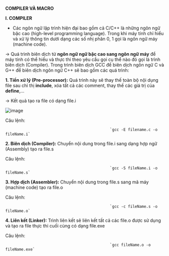 **COMPILER VÀ MACRO**

**I. COMPILER**

- Các ngôn ngữ lập trình hiện đại bao gồm cả C/C++ là những ngôn ngữ bậc cao (high-level programming language). Trong khi máy tính chỉ hiểu và xử lý thông tin dưới dạng các số nhị phân 0, 1 gọi là ngôn ngữ máy (machine code).

-> Quá trình biên dịch từ **ngôn ngữ ngữ bậc cao sang ngôn ngữ máy** để máy tính có thể hiểu và thực thi theo yêu cầu gọi cụ thể nào đó gọi là trình biên dịch (Compiler). Trong trình biên dịch GCC để biên dịch ngôn ngữ C và G++ để biên dịch ngôn ngữ C++ sẽ bao gồm các quá trình:

**1. Tiền xử lý (Pre-processor):** Quá trình này sẽ thay thế toàn bộ nội dụng file sau chỉ thị **include**, xóa tất cả các comment, thay thế các giá trị của **define**,...

-> Kết quả tạo ra file có dạng file.i

![image](https://github.com/user-attachments/assets/f42cc464-602c-4aec-9a8a-ea7c41fdcbc5)


Câu lệnh:

                                                  `gcc -E filename.c -o fileName.i`

**2. Biên dịch (Compiler):** Chuyển nội dung trong file.i sang dạng hợp ngữ (Assembly) tạo ra file.s

Câu lệnh:

                                                  `gcc -S fileName.i -o fileName.s`

**3. Hợp dịch (Assembler):** Chuyển nội dung trong file.s sang mã máy (machine code) tạo ra file.o

Câu lệnh:

                                                  `gcc -c fileName.s -o fileName.o`


**4. Liên kết (Linker):** Trình liên kết sẽ liên kết tất cả các file.o được sử dụng và tạo ra file thực thi cuối cùng có dạng file.exe

Câu lệnh:

                                                  `gcc fileName.o -o fileName.exe`

